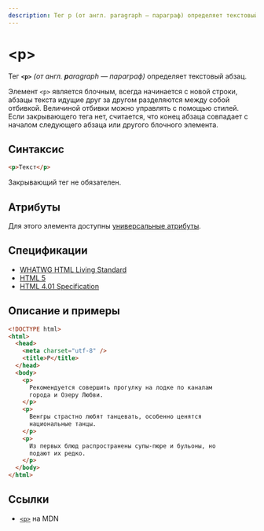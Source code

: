 ```yaml
---
description: Тег p (от англ. paragraph — параграф) определяет текстовый абзац
---
```


# &lt;p&gt;

Тег **`<p>`** _(от англ. **p**aragraph — параграф)_ определяет текстовый абзац.

Элемент `<p>` является блочным, всегда начинается с новой строки, абзацы текста идущие друг за другом разделяются между собой отбивкой. Величиной отбивки можно управлять с помощью стилей. Если закрывающего тега нет, считается, что конец абзаца совпадает с началом следующего абзаца или другого блочного элемента.

## Синтаксис

```html
<p>Текст</p>
```

Закрывающий тег не обязателен.

## Атрибуты

Для этого элемента доступны [универсальные атрибуты](uni-attr.md).

## Спецификации

- [WHATWG HTML Living Standard](https://html.spec.whatwg.org/multipage/semantics.html#the-p-element)
- [HTML 5](http://www.w3.org/TR/html5/grouping-content.html#the-p-element)
- [HTML 4.01 Specification](http://www.w3.org/TR/html401/struct/text.html#h-9.3.1)

## Описание и примеры

```html
<!DOCTYPE html>
<html>
  <head>
    <meta charset="utf-8" />
    <title>P</title>
  </head>
  <body>
    <p>
      Рекомендуется совершить прогулку на лодке по каналам
      города и Озеру Любви.
    </p>
    <p>
      Венгры страстно любят танцевать, особенно ценятся
      национальные танцы.
    </p>
    <p>
      Из первых блюд распространены супы-пюре и бульоны, но
      подают их редко.
    </p>
  </body>
</html>
```

## Ссылки

- [`<p>`](https://developer.mozilla.org/ru/docs/Web/HTML/Element/p) на MDN
